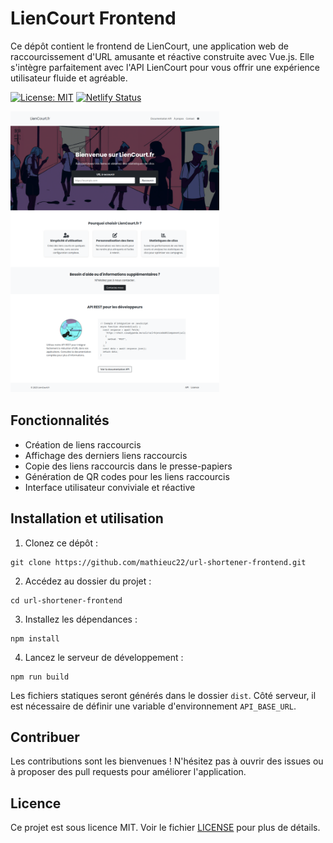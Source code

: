 # LienCourt Frontend

Ce dépôt contient le frontend de LienCourt, une application web de raccourcissement d'URL amusante et réactive construite avec Vue.js. Elle s'intègre parfaitement avec l'API LienCourt pour vous offrir une expérience utilisateur fluide et agréable.

[![License: MIT](https://img.shields.io/badge/License-MIT-blue.svg)](https://github.com/mathieuc22/url-shortener-frontend/blob/main/LICENSE)
[![Netlify Status](https://api.netlify.com/api/v1/badges/36b0faea-5466-4bfa-a9e4-313d0ec5d113/deploy-status)](https://app.netlify.com/sites/gleaming-pegasus-de71aa/deploys)

[<img src="./screenshot.png" height="450px"/>](screenshot.png)

## Fonctionnalités

- Création de liens raccourcis
- Affichage des derniers liens raccourcis
- Copie des liens raccourcis dans le presse-papiers
- Génération de QR codes pour les liens raccourcis
- Interface utilisateur conviviale et réactive

## Installation et utilisation

1. Clonez ce dépôt :

```
git clone https://github.com/mathieuc22/url-shortener-frontend.git
```

2. Accédez au dossier du projet :

```
cd url-shortener-frontend
```

3. Installez les dépendances :

```
npm install
```

4. Lancez le serveur de développement :

```
npm run build
```

Les fichiers statiques seront générés dans le dossier `dist`. Côté serveur, il est nécessaire de définir une variable d'environnement `API_BASE_URL`.

## Contribuer

Les contributions sont les bienvenues ! N'hésitez pas à ouvrir des issues ou à proposer des pull requests pour améliorer l'application.

## Licence

Ce projet est sous licence MIT. Voir le fichier [LICENSE](https://github.com/mathieuc22/url-shortener-frontend/blob/main/LICENSE) pour plus de détails.
